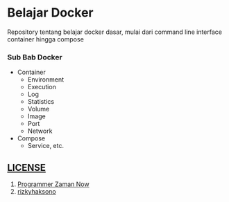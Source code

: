 # Belajar Docker

Repository tentang belajar docker dasar, mulai dari command line interface container hingga compose

### Sub Bab Docker

-   Container
    -   Environment
    -   Execution
    -   Log
    -   Statistics
    -   Volume
    -   Image
    -   Port
    -   Network
-   Compose
    -   Service, etc.

## [LICENSE](https://github.com/rizkyhaksono/belajar-docker/blob/main/LICENSE)

1. [Programmer Zaman Now](https://www.youtube.com/watch?v=3_yxVjV88Zk)
2. [rizkyhaksono](https://github.com/rizkyhaksono/)

